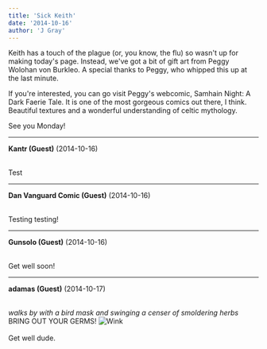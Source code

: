 ```yaml
---
title: 'Sick Keith'
date: '2014-10-16'
author: 'J Gray'
---
```


Keith has a touch of the plague (or, you know, the flu) so wasn't up for making today's page. Instead, we've got a bit of gift art from Peggy Wolohan von Burkleo. A special thanks to Peggy, who whipped this up at the last minute.

If you're interested, you can go visit Peggy's webcomic, Samhain Night: A Dark Faerie Tale. It is one of the most gorgeous comics out there, I think. Beautiful textures and a wonderful understanding of celtic mythology.

See you Monday!

---
**Kantr (Guest)** (2014-10-16)

<br> Test

---
**Dan Vanguard Comic (Guest)** (2014-10-16)

<br> Testing testing!

---
**Gunsolo (Guest)** (2014-10-16)

<br> Get well soon!<br>

---
**adamas (Guest)** (2014-10-17)

<br> *walks by with a bird mask and swinging a censer of smoldering herbs* BRING OUT YOUR GERMS! <img src="//smilies/wink1.gif" alt="Wink" border="0"><br><br>Get well dude.<br>

